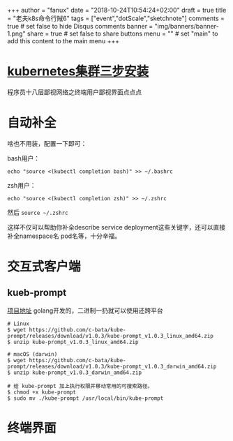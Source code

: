 +++
author = "fanux"
date = "2018-10-24T10:54:24+02:00"
draft = true
title = "老夫k8s命令行賊6"
tags = ["event","dotScale","sketchnote"]
comments = true     # set false to hide Disqus comments
banner = "img/banners/banner-1.png"
share = true        # set false to share buttons
menu = ""           # set "main" to add this content to the main menu
+++

# [kubernetes集群三步安装](https://sealyun.com/pro/products/)

程序员十八层鄙视网络之终端用户鄙视界面点点点

# 自动补全
啥也不用装，配置一下即可：

bash用户：
```
echo "source <(kubectl completion bash)" >> ~/.bashrc
```
zsh用户：
```
echo "source <(kubectl completion zsh)" >> ~/.zshrc
```

然后 `source ~/.zshrc`

这样不仅可以帮助你补全describe service deployment这些关键字，还可以直接补全namespace名 pod名等，十分辛福。

# 交互式客户端
## kueb-prompt
[项目地址](https://github.com/c-bata/kube-prompt) golang开发的，二进制一扔就可以使用还跨平台
```
# Linux
$ wget https://github.com/c-bata/kube-prompt/releases/download/v1.0.3/kube-prompt_v1.0.3_linux_amd64.zip
$ unzip kube-prompt_v1.0.3_linux_amd64.zip

# macOS (darwin)
$ wget https://github.com/c-bata/kube-prompt/releases/download/v1.0.3/kube-prompt_v1.0.3_darwin_amd64.zip
$ unzip kube-prompt_v1.0.3_darwin_amd64.zip

# 给 kube-prompt 加上执行权限并移动常用的可搜索路径。
$ chmod +x kube-prompt
$ sudo mv ./kube-prompt /usr/local/bin/kube-prompt
```

# 终端界面
